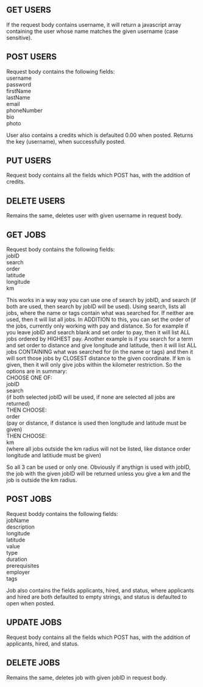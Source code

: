 ## GET USERS
If the request body contains username, it will return a javascript array containing the user whose name matches the given username (case sensitive).

## POST USERS
Request body contains the following fields:  
username  
password  
firstName  
lastName  
email  
phoneNumber  
bio  
photo  
  
User also contains a credits which is defaulted 0.00 when posted. Returns the key (username), when successfully posted.

## PUT USERS
Request body contains all the fields which POST has, with the addition of credits.

## DELETE USERS
Remains the same, deletes user with given username in request body.

## GET JOBS
Request body contains the following fields:  
jobID  
search  
order  
latitude  
longitude  
km  
  
This works in a way way you can use one of search by jobID, and search (if both are used, then search by jobID will be used). Using search, lists all jobs, where the name or tags contain what was searched for. If neither are used, then it will list all jobs. In ADDITION to this, you can set the order of the jobs, currently only working with pay and distance. So for example if you leave jobID and search blank and set order to pay, then it will list ALL jobs ordered by HIGHEST pay. Another example is if you search for a term and set order to distance and give longitude and latitude, then it will list ALL jobs CONTAINING what was searched for (in the name or tags) and then it will sort those jobs by CLOSEST distance to the given coordinate. If km is given, then it will only give jobs within the kilometer restriction. So the options are in summary:  
CHOOSE ONE OF:  
jobID  
search  
(if both selected jobID will be used, if none are selected all jobs are returned)  
THEN CHOOSE:  
order  
(pay or distance, if distance is used then longitude and latitude must be given)  
THEN CHOOSE:  
km  
(where all jobs outside the km radius will not be listed, like distance order longitude and latitiude must be given)  
  
So all 3 can be used or only one. Obviously if anythign is used with jobID, the job with the given jobID will be returned unless you give a km and the job is outside the km radius.

## POST JOBS
Request boddy contains the following fields:  
jobName  
description  
longitude  
latitude  
value  
type  
duration  
prerequisites  
employer  
tags  
  
Job also contains the fields applicants, hired, and status, where applicants and hired are both defaulted to empty strings, and status is defaulted to open when posted.

## UPDATE JOBS
Request body contains all the fields which POST has, with the addition of applicants, hired, and status.

## DELETE JOBS
Remains the same, deletes job with given jobID in request body.